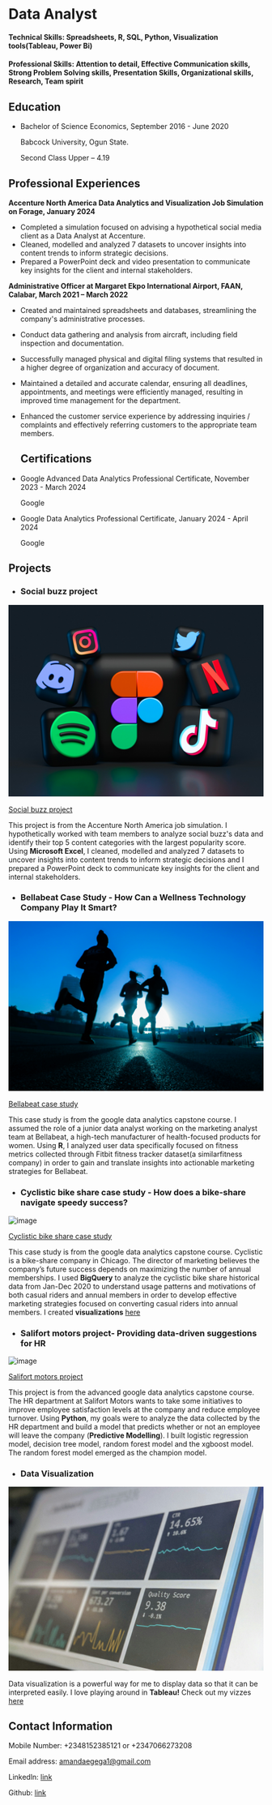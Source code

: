 # Data Analyst

#### Technical Skills: Spreadsheets, R, SQL, Python, Visualization tools(Tableau, Power Bi)

#### Professional Skills: Attention to detail, Effective Communication skills, Strong Problem Solving skills, Presentation Skills, Organizational skills, Research, Team spirit


## Education
* Bachelor of Science Economics, September 2016 - June 2020
                            
  Babcock University, Ogun State.

  Second Class Upper – 4.19
  

## Professional Experiences  
 **Accenture North America Data Analytics and Visualization Job Simulation on Forage, January 2024**

* Completed a simulation focused on advising a hypothetical social media client as a Data Analyst at Accenture.
* Cleaned, modelled and analyzed 7 datasets to uncover insights into content trends to inform strategic decisions.
* Prepared a PowerPoint deck and video presentation to communicate key insights for the client and internal stakeholders.

**Administrative Officer at Margaret Ekpo International Airport, FAAN, Calabar, March 2021 – March 2022**

* Created and maintained spreadsheets and databases, streamlining the company's administrative processes.
* Conduct data gathering and analysis from aircraft, including field inspection and documentation.
* Successfully managed physical and digital filing systems that resulted in a higher degree of organization and accuracy of document.
* Maintained a detailed and accurate calendar, ensuring all deadlines, appointments, and meetings were efficiently managed, resulting in improved time management for the department.
* Enhanced the customer service experience by addressing inquiries / complaints and effectively referring customers to the appropriate team members.
  

  ## Certifications
* Google Advanced Data Analytics Professional Certificate,  November 2023 - March 2024
  
  Google
  

* Google Data Analytics Professional Certificate,   January 2024 - April 2024

  Google
  

## Projects 
* ### Social buzz project

![image](/assets/img/social.jpg)

[Social buzz project](https://github.com/domeru369/social-buzz-project/blob/main/README.md)

This project is from the Accenture North America job simulation. I hypothetically worked with team members to analyze social buzz's data and identify their top 5 content categories with the largest popularity score. Using **Microsoft Excel**, I cleaned, modelled and analyzed 7 datasets to uncover insights into content trends to inform strategic decisions and I prepared a PowerPoint deck to communicate key insights for the client and internal stakeholders.



* ### Bellabeat Case Study - How Can a Wellness Technology Company Play It Smart?

![image](/assets/img/fitness.jpg)

[Bellabeat case study](https://github.com/domeru369/Bellabeat-case-study/blob/main/README.md)

This case study is from the google data analytics capstone course. I assumed the role of a junior data analyst working on the marketing analyst team at Bellabeat, a high-tech manufacturer of health-focused products for women. Using **R**, I analyzed user data specifically focused on fitness metrics collected through Fitbit fitness tracker dataset(a similarfitness company) in order to gain and translate insights into actionable marketing strategies for Bellabeat.



* ### Cyclistic bike share case study - How does a bike-share navigate speedy success?

![image](/assets/img/cyclist.jpg)

[Cyclistic bike share case study](https://github.com/domeru369/cyclistic-bike-share-case-study/blob/main/README.md)

This case study is from the google data analytics capstone course. Cyclistic is a bike-share company in Chicago. The director of marketing believes the company’s future success
depends on maximizing the number of annual memberships.  I used **BigQuery** to analyze the cyclistic bike share historical data from Jan-Dec 2020 to understand usage patterns and motivations of both casual riders and annual members in order to develop effective marketing strategies focused on converting casual riders into annual members. I created **visualizations** [here](https://public.tableau.com/app/profile/amanda.egega/viz/Bikesharevisualization/bikesharestory#1)



* ### Salifort motors project- Providing data-driven suggestions for HR

![image](/assets/img/motors.png)

[Salifort motors project](https://github.com/domeru369/Salifort-motors-project/blob/main/README.md)

This project is from the advanced google data analytics capstone course. The HR department at Salifort Motors wants to take some initiatives to improve employee satisfaction levels at the company and reduce employee turnover. Using **Python**, my goals were to analyze the data collected by the HR department and build a model that predicts whether or not an employee will leave the company (**Predictive Modelling**). I built logistic regression model, decision tree model, random forest model and the xgboost model. The random forest model emerged as the champion model.


* ### Data Visualization
  
![image](/assets/img/dataviz.jpg)

Data visualization is a powerful way for me to display data so that it can be interpreted easily. I love playing around in **Tableau!** Check out my vizzes [here](https://public.tableau.com/app/profile/amanda.egega/vizzes)



## Contact Information
Mobile Number: +2348152385121 or +2347066273208

Email address: amandaegega1@gmail.com

Linkedln: [link](https://www.linkedin.com/in/amanda-egega-04bb8220a/)

Github: [link](https://github.com/domeru369)
